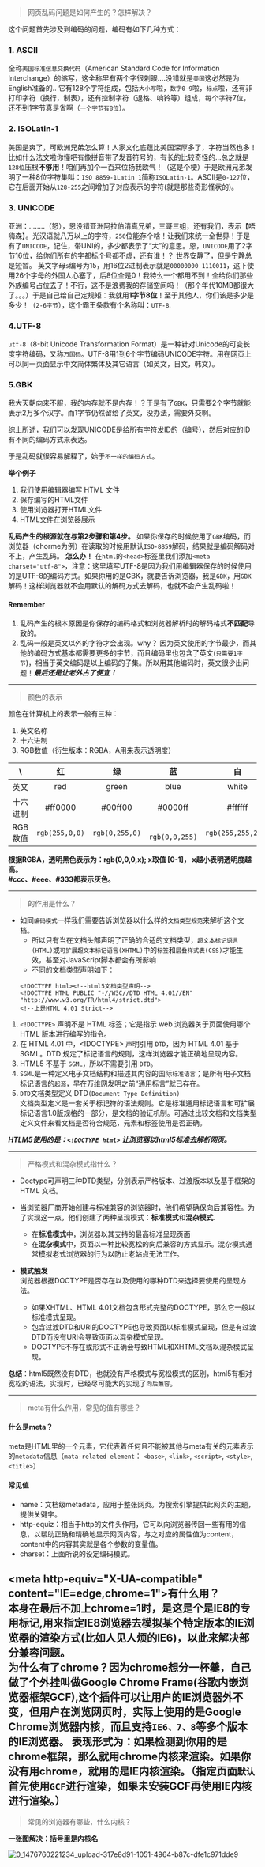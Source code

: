 > 网页乱码问题是如何产生的？怎样解决？    

这个问题首先涉及到编码的问题，编码有如下几种方式：  
### 1. ASCII  
全称`美国标准信息交换代码`（American Standard Code for Information Interchange）的缩写，这全称里有两个字很刺眼....没错就是`美国`这必然是为English准备的.. 它有128个字符组成，包括`大小写`啦，`数字0-9`啦，`标点`啦，还有非打印字符（换行，制表），还有控制字符（退格、响铃等）组成，每个字符7位，还不到1字节真是省啊（`一个字节有8位`）。
### 2. ISOLatin-1  
美国是爽了，可欧洲兄弟怎么算！人家文化底蕴比美国深厚多了，字符当然也多！比如什么法文啦你懂吧有像拼音带了发音符号的，有长的比较奇怪的...总之就是`128位`压根**不够用**！咱们再加个一百来位扬我欧气！（这是个梗）于是欧洲兄弟发明了一种8位字符集叫：`ISO 8859-1Latin 1`简称`ISOLatin-1`。ASCII是`0-127`位，它在后面开始从`128-255`之间增加了对应表示的字符(就是那些奇形怪状的)。
### 3. UNICODE
亚洲：........（怒），恩没错亚洲阿拉伯清真兄弟，三哥三姐，还有我们，表示【唔嗨森】。光汉语就八万以上的字符，`256`位能存个啥！让我们来统一全世界！于是有了`UNICODE`，记住，带UNI的，多少都表示了“大”的意思。恩，`UNICODE`用了2字节16位，给你们所有的字都标个号都不虚，还有谁！？ 世界安静了，但是宁静总是短暂。 英文字母`s`编号为15，用16位2进制表示就是`00000000 1110011`，这下使用26个字母的外国人心塞了，后8位全是0！我特么一个都用不到！全给你们那些外族编号占位去了！不行，这不是浪费我的存储空间吗！（那个年代10MB都很大了。。。）于是自己给自己定规矩：我就用**1字节8位**！至于其他人，你们该是多少是多少！（`2-6字节`），这个霸王条款有个名称叫：`UTF-8`.
### 4.UTF-8
`utf-8`（8-bit Unicode Transformation Format）是一种针对Unicode的可变长度字符编码，又称`万国码`。UTF-8用1到6个字节编码UNICODE字符。用在网页上可以同一页面显示中文简体繁体及其它语言（如英文，日文，韩文）。
### 5.GBK
我大天朝向来不服，我的内存就不是内存！？于是有了`GBK`，只需要2个字节就能表示2万多个汉字。而1字节仍然留给了英文，没办法，需要外交啊。

综上所述，我们可以发现UNICODE是给所有字符发ID的（编号），然后对应的ID有不同的编码方式来表达。  

于是乱码就很容易解释了，始于`不一样的编码方式`。

**举个例子**  
1. 我们使用编辑器编写 HTML 文件  
2. 保存编写的HTML文件  
3. 使用浏览器打开HTML文件  
4. HTML文件在浏览器展示  

**乱码产生的根源就在与第2步骤和第4步。**
如果你保存的时候使用了`GBK`编码，而浏览器（chorme为例）在读取的时候用默认`ISO-8859`解码，结果就是编码解码对不上，产生乱码。
**怎么办！**
在`html`的`<head>`标签里我们添加`<meta charset="utf-8">`，注意：这里填写UTF-8是因为我们用编辑器保存的时候使用的是UTF-8的编码方式。如果你用的是GBK，就要告诉浏览器，我是`GBK`，用`GBK`解码！这样浏览器就不会用默认的解码方式去解码，也就不会产生乱码啦！    

#### Remember
1. 乱码产生的根本原因是你保存的编码格式和浏览器解析时的解码格式**不匹配**导致的。  
2. 乱码一般是英文以外的字符才会出现。why？ 因为英文使用的字节最少，而其他的编码方式基本都需要更多的字节，而且编码里也包含了英文(`只需要1字节`)，相当于英文编码是以上编码的子集。所以用其他编码时，英文很少出问题！***最后还是让老外占了便宜！***

- - -
> 颜色的表示  

颜色在计算机上的表示一般有三种：  
1.  英文名称   
2.  十六进制   
3.  RGB数值（衍生版本：RGBA，A用来表示透明度）  

|    \  | 红        | 绿          | 蓝         |   白          |   黑   |
|:----------: | :-------------: |:-------------:| :-----:| :---------:| :--------:|
|      英文      | red    | green| blue |   white   |   black   |     
|      十六进制      | #ff0000     | #00ff00     |   #0000ff |   #ffffff  |   #000000  |
|        RGB数值    | `rgb(255,0,0)` | `rgb(0,255,0)`      |   ` rgb(0,0,255)`|    `rgb(255,255,255)`  | `rgb(0,0,0)`   |        


**根据RGBA，透明黑色表示为：rgb(0,0,0,x); x取值 [0-1]， x越小表明透明度越高。**    
**\#ccc、#eee、#333都表示灰色。**

---
> <!doctype html>的作用是什么？    

- 如同`编码模式`一样我们需要告诉浏览器以什么样的`文档类型规范`来解析这个文档。
    - 所以只有当在文档头部声明了正确的合适的文档类型，`超文本标记语言(HTML)`或`可扩展超文本标记语言(XHTML)`中的`标签`和`层叠样式表(CSS)`才能生效，甚至对JavaScript脚本都会有所影响    
    - 不同的文档类型声明如下：   
    ```
    <!DOCTYPE html><!--html5文档类型声明-->    
    <!DOCTYPE HTML PUBLIC "-//W3C//DTD HTML 4.01//EN" 
    "http://www.w3.org/TR/html4/strict.dtd">
    <!--上是HTML 4.01 Strict-->
  ```
1. `<!DOCTYPE>` 声明不是 HTML 标签；它是指示 web 浏览器关于页面使用哪个 HTML 版本进行编写的指令。    
2. 在 HTML 4.01 中，<!DOCTYPE> 声明引用 `DTD`，因为 HTML 4.01 基于 SGML。DTD 规定了标记语言的规则，这样浏览器才能正确地呈现内容。     
3. HTML5 不基于 `SGML`，所以不需要引用 `DTD`。     
4. `SGML`是一种定义电子文档结构和描述其内容的国际`标准语言`；是所有电子文档标记语言的`起源`，早在万维网发明之前“通用标言”就已存在。
5. `DTD`文档类型定义 DTD`(Document Type Definition) `   
文档类型定义是一套关于标记符的语法规则。它是标准通用标记语言和可扩展标记语言1.0版规格的一部分，是文档的验证机制。可通过比较文档和文档类型定义文件来看文档是否符合规范，元素和标签使用是否正确。

***HTLM5使用的是：`<!DOCTYPE html>`    让浏览器以html5标准去解析网页。***    

---
> 严格模式和混杂模式指什么？

- Doctype可声明三种DTD类型，分别表示严格版本、过渡版本以及基于框架的 HTML 文档。
- 当浏览器厂商开始创建与标准兼容的浏览器时，他们希望确保向后兼容性。为了实现这一点，他们创建了两种呈现模式：**标准模式**和**混杂模式**.
	- 在**标准模式**中，浏览器以其支持的最高标准呈现页面
	- 在**混杂模式**中，页面以一种比较宽松的向后兼容的方式显示。混杂模式通常模拟老式浏览器的行为以防止老站点无法工作。


- **模式触发**    
浏览器根据DOCTYPE是否存在以及使用的哪种DTD来选择要使用的呈现方法。    
	- 如果XHTML、HTML 4.01文档包含形式完整的DOCTYPE，那么它一般以标准模式呈现。
	- 包含过渡DTD和URI的DOCTYPE也导致页面以标准模式呈现，但是有过渡DTD而没有URI会导致页面以混杂模式呈现。    
	- DOCTYPE不存在或形式不正确会导致HTML和XHTML文档以混杂模式呈现。    

**总结**：html5既然没有DTD，也就没有严格模式与宽松模式的区别，html5有相对宽松的语法，实现时，已经尽可能大的实现了`向后兼容`。    

---
> meta有什么作用，常见的值有哪些？   

#### 什么是meta？   
meta是HTML里的一个元素，它代表着任何且不能被其他与meta有关的元素表示的`metadata`信息（`mata-related element`： `<base>`, `<link>`, `<script>`, `<style>`, `<title>`）   

#### 常见值   
- name：文档级metadata，应用于整张网页。为搜索引擎提供此网页的主题，提供关键字。
- http-equiz：相当于http的文件头作用，它可以向浏览器传回一些有用的信息，以帮助正确和精确地显示网页内容，与之对应的属性值为content，content中的内容其实就是各个参数的变量值。
- charset：上面所说的设定编码模式。

**\<meta http-equiv="X-UA-compatible" content="IE=edge,chrome=1">有什么用？**    
本身在最后不加上chrome=1时，是这是个是IE8的专用标记,用来指定IE8浏览器去模拟某个特定版本的IE浏览器的渲染方式(比如人见人烦的IE6)，以此来解决部分兼容问题。    
为什么有了chrome？因为chrome想分一杯羹，自己做了个外挂叫做Google Chrome Frame(谷歌内嵌浏览器框架GCF),这个插件可以让用户的IE浏览器外不变，但用户在浏览网页时，实际上使用的是Google Chrome浏览器内核，而且支持`IE6、7、8`等多个版本的IE浏览器。
表现形式为：如果检测到你用的是chrome框架，那么就用chrome内核来渲染。如果你没有用chrome，就用的是IE内核渲染。（指定页面`默认`首先使用`GCF`进行渲染，如果未安装GCF再使用IE内核进行渲染。）
---
> 常见的浏览器有哪些，什么内核？    

**一张图解决：括号里是内核名**    

![0_1476760221234_upload-317e8d91-1051-4964-b87c-dfe1c971dde9](http://7xpvnv.com2.z0.glb.qiniucdn.com/963c8090-726f-4e9c-bd0f-6f5346674446)